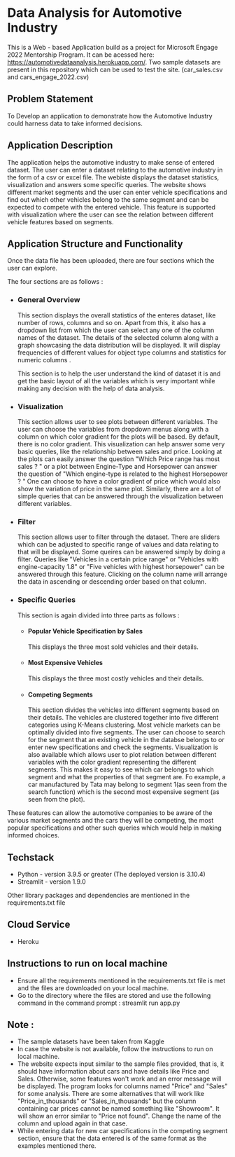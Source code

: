 # Data Analysis for Automotive Industry

This is a Web - based Application build as a project for Microsoft Engage 2022 Mentorship Program. It can be acessed here: https://automotivedataanalysis.herokuapp.com/. 
Two sample datasets are present in this repository which can be used to test the site. (car_sales.csv and cars_engage_2022.csv)

## Problem Statement

To Develop an application to demonstrate how the Automotive Industry could harness data to take informed decisions.

## Application Description 

The application helps the automotive industry to make sense of entered dataset. The user can enter a dataset relating to the automotive industry in the form of a csv or excel file. The webiste displays the dataset statistics, visualization and answers some specific queries. The website shows different market segments and the user can enter vehicle specifications and find out which other vehicles belong to the same segment and can be expected to compete with the entered vehicle. This feature is supported with visualization where the user can see the relation between different vehicle features based on segments. 

## Application Structure and Functionality

Once the data file has been uploaded, there are four sections which the user can explore. 

The four sections are as follows : 

* ### General Overview 
  This section displays the overall statistics of the enteres dataset, like number of rows, columns and so on. Apart from this, it also has a dropdown list from which  the user can select any one of the column names of the dataset. The details of the selected column along with a graph showcasing the data distribution will be displayed.   It will display frequencies of different values for object type columns and statistics for numeric columns .
  
  This section is to help the user understand the kind of dataset it is and get the basic layout of all the variables which is very important while making any decision with the help of data analysis. 
  
* ### Visualization
  This section allows user to see plots between different variables. The user can choose the variables from dropdown menus along with a column on which color gradient for the plots will be based. By default, there is no color gradient. This visualization can help answer some very basic queries, like the relationship between sales and price. Looking at the plots can easily answer the question "Which Price range has most sales ? " or a plot between Engine-Type and Horsepower can answer the question of "Which engine-type is related to the highest Horsepower ? " One can choose to have a color gradient of price which would also show the variation of price in the same plot. Similarly, there are a lot of simple queries that can be answered through the visualization between different variables. 
  
* ### Filter
  This section allows user to filter through the dataset. There are sliders which can be adjusted to specific range of values and data relating to that will be displayed. Some queires can be answered simply by doing a filter. Queries like "Vehicles in a certain price range" or "Vehicles with engine-capacity 1.8" or "Five vehicles with highest horsepower" can be answered through this feature. Clicking on the column name will arrange the data in ascending or descending order based on that column. 
  
* ### Specific Queries 
  This section is again divided into three parts as follows : 
  
  * #### Popular Vehicle Specification by Sales
    This displays the three most sold vehicles and their details.
  * #### Most Expensive Vehicles
    This displays the three most costly vehicles and their details.
  * #### Competing Segments
    This section divides the vehicles into different segments based on their details. The vehicles are clustered together into five different categories using K-Means clustering. Most vehicle markets can be optimally divided into five segments. The user can choose to search for the segment that an existing vehicle in the databse belongs to or enter new specifications and check the segments. Visualization is also available which allows user to plot relation between different variables with the color gradient representing the different segments. This makes it easy to see which car belongs to which segment and what the properties of that segment are. Fo example, a car manufactured by Tata may belong to segment 1(as seen from the search function) which is the second most expensive segment (as seen from the plot). 
    
These features can allow the automotive companies to be aware of the various market segments and the cars they will be competing, the most popular specifications and other such queries which would help in making informed choices. 

## Techstack 
* Python - version 3.9.5 or greater (The deployed version is 3.10.4)
* Streamlit - version 1.9.0

Other library packages and dependencies are mentioned in the requirements.txt file

## Cloud Service 
* Heroku 

## Instructions to run on local machine 

* Ensure all the requirements mentioned in the requirements.txt file is met and the files are downloaded on your local machine.
* Go to the directory where the files are stored and use the following command in the command prompt : streamlit run app.py

## Note : 
* The sample datasets have been taken from Kaggle
* In case the website is not available, follow the instructions to run on local machine.
* The website expects input similar to the sample files provided, that is, it should have information about cars and have details like Price and Sales. Otherwise, some features won't work and an error message will be displayed. The program looks for columns named "Price" and "Sales" for some analysis. There are some alternatives that will work like "Price_in_thousands" or "Sales_in_thousands" but the column containing car prices cannot be named something like "Showroom". It will show an error similar to "Price not found". Change the name of the column and upload again in that case. 
* While entering data for new car specifications in the competing segment section, ensure that the data entered is of the same format as the examples mentioned there.
